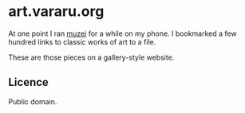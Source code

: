 # art.vararu.org

At one point I ran [muzei](https://github.com/muzei/muzei) for a while on my
phone. I bookmarked a few hundred links to classic works of art to a file.

These are those pieces on a gallery-style website.

## Licence

Public domain.

